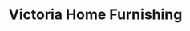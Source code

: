 ---
title: "Victoria Home Furnishing"
url: /davao-city/victoria-home-furnishing/
shop: furniture
---
